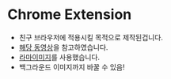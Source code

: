 # Chrome Extension
 - 친구 브라우저에 적용시킬 목적으로 제작된겁니다.
 - [<ins>해당 동영상</ins>](https://www.youtube.com/watch?v=pIQmxUk_FdI)을 참고하였습니다.
 - [라마이미지](https://encrypted-tbn0.gstatic.com/images?q=tbn:ANd9GcTkuvyrqDDe5qfDUundZ_WFSNeKq0DFmOl5HQ&s)를 사용했습니다.
 - 백그라운드 이미지까지 바꿀 수 있음!

